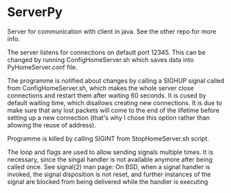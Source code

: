 # ServerPy
Server for communication with client in java. See the other repo for more info.

The server listens for connections on default port 12345. This can be changed by running ConfigHomeServer.sh which saves data into PyHomeServer.conf file.

The programme is notified about changes by calling a SIGHUP signal called from ConfigHomeServer.sh, which makes the whole server close connections and restart them after waiting 60 seconds. It is cused by default waiting time, which disallows creating new connections. It is due to make sure that any lost packets will come to the end of the lifetime before setting up a new connection (that's why I chose this option rather than allowing the reuse of address).

Programme is killed by calling SIGINT from StopHomeServer.sh script.

The loop and flags are used to allow sending signals multiple times. It is necessary, since the singal handler is not available anymore after being called once. See signal(2) man page:
       On BSD,
       when a signal handler is invoked, the signal disposition is not
       reset, and further instances of the signal are blocked from being
       delivered while the handler is executing
